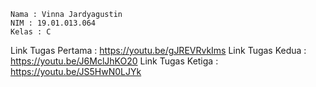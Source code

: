 ```
Nama : Vinna Jardyagustin
NIM : 19.01.013.064
Kelas : C
```

Link Tugas Pertama      : https://youtu.be/gJREVRvkIms
Link Tugas Kedua        : https://youtu.be/J6MclJhKO20
Link Tugas Ketiga       : https://youtu.be/JS5HwN0LJYk
